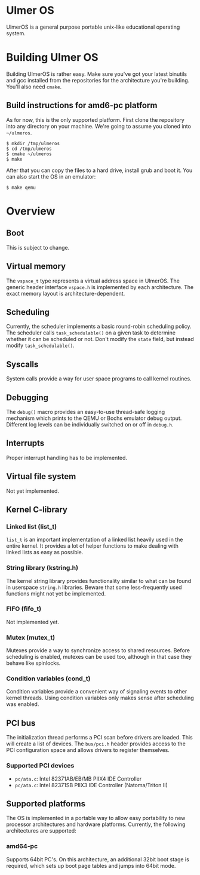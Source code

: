 # Ulmer OS

UlmerOS is a general purpose portable unix-like educational operating system.

# Building Ulmer OS

Building UlmerOS is rather easy. Make sure you've got your latest binutils and
gcc installed from the repositories for the architecture you're building. You'll
also need `cmake`.

## Build instructions for amd6-pc platform

As for now, this is the only supported platform. First clone the repository into
any directory on your machine. We're going to assume you cloned into `~/ulmeros`.

```
$ mkdir /tmp/ulmeros
$ cd /tmp/ulmeros
$ cmake ~/ulmeros
$ make
```

After that you can copy the files to a hard drive, install grub and boot it. You
can also start the OS in an emulator:

`$ make qemu`

# Overview

## Boot
This is subject to change.

## Virtual memory
The `vspace_t` type represents a virtual address space in UlmerOS. The generic
header interface `vspace.h` is implemented by each architecture. The exact memory
layout is architecture-dependent.

## Scheduling
Currently, the scheduler implements a basic round-robin scheduling policy. The
scheduler calls `task_schedulable()` on a given task to determine whether it can be
scheduled or not. Don't modify the `state` field, but instead modify `task_schedulable()`.

## Syscalls
System calls provide a way for user space programs to call kernel routines.

## Debugging
The `debug()` macro provides an easy-to-use thread-safe logging mechanism which
prints to the QEMU or Bochs emulator debug output. Different log levels can be
individually switched on or off in `debug.h`.

## Interrupts
Proper interrupt handling has to be implemented.

## Virtual file system
Not yet implemented.

## Kernel C-library

### Linked list (list_t)
`list_t` is an important implementation of a linked list heavily used
in the entire kernel. It provides a lot of helper functions to make
dealing with linked lists as easy as possible.

### String library (kstring.h)
The kernel string library provides functionality similar to what can be found
in userspace `string.h` libraries. Beware that some less-frequently used
functions might not yet be implemented.

### FIFO (fifo_t)
Not implemented yet.

### Mutex (mutex_t)
Mutexes provide a way to synchronize access to shared resources. Before
scheduling is enabled, mutexes can be used too, although in that case they
behave like spinlocks.

### Condition variables (cond_t)
Condition variables provide a convenient way of signaling events to other
kernel threads. Using condition variables only makes sense after scheduling
was enabled.

## PCI bus
The initialization thread performs a PCI scan before drivers are loaded. This
will create a list of devices. The `bus/pci.h` header provides access to the PCI
configuration space and allows drivers to register themselves.

### Supported PCI devices
* `pc/ata.c`: Intel 82371AB/EB/MB PIIX4 IDE Controller
* `pc/ata.c`: Intel 82371SB PIIX3 IDE Controller (Natoma/Triton II)

## Supported platforms
The OS is implemented in a portable way to allow easy portability to new
processor architectures and hardware platforms. Currently, the following
architectures are supported:

### amd64-pc
Supports 64bit PC's. On this architecture, an additional 32bit boot stage is
required, which sets up boot page tables and jumps into 64bit mode.
